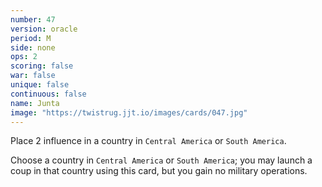 ```yaml
---
number: 47
version: oracle
period: M
side: none
ops: 2
scoring: false
war: false
unique: false
continuous: false
name: Junta
image: "https://twistrug.jjt.io/images/cards/047.jpg"
---
```

Place 2 influence in a country in `Central America` or `South America`.

Choose a country in `Central America` or `South America`; you may launch a coup in that country using this card, but you gain no military operations.
